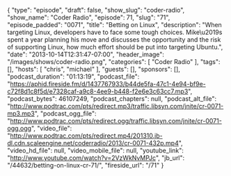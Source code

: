 {
  "type": "episode",
  "draft": false,
  "show_slug": "coder-radio",
  "show_name": "Coder Radio",
  "episode": 71,
  "slug": "71",
  "episode_padded": "0071",
  "title": "Betting on Linux",
  "description": "When targeting Linux, developers have to face some tough choices. Mike\u2019s spent a year planning his move and discusses the opportunity and the risk of supporting Linux, how much effort should be put into targeting Ubuntu.",
  "date": "2013-10-14T12:31:47-07:00",
  "header_image": "/images/shows/coder-radio.png",
  "categories": [
    "Coder Radio"
  ],
  "tags": [],
  "hosts": [
    "chris",
    "michael"
  ],
  "guests": [],
  "sponsors": [],
  "podcast_duration": "01:13:19",
  "podcast_file": "https://aphid.fireside.fm/d/1437767933/b44de5fa-47c1-4e94-bf9e-c72f8d1c8f5d/e7328caf-a9c8-4ee9-b448-f2e6e3c63cc7.mp3",
  "podcast_bytes": 46107249,
  "podcast_chapters": null,
  "podcast_alt_file": "http://www.podtrac.com/pts/redirect.mp3/traffic.libsyn.com/jnite/cr-0071-mp3.mp3",
  "podcast_ogg_file": "http://www.podtrac.com/pts/redirect.ogg/traffic.libsyn.com/jnite/cr-0071-ogg.ogg",
  "video_file": "http://www.podtrac.com/pts/redirect.mp4/201310.jb-dl.cdn.scaleengine.net/coderradio/2013/cr-0071-432p.mp4",
  "video_hd_file": null,
  "video_mobile_file": null,
  "youtube_link": "http://www.youtube.com/watch?v=2VzWkNvMPJc",
  "jb_url": "/44632/betting-on-linux-cr-71/",
  "fireside_url": "/71"
}


